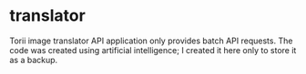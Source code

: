 # translator
Torii image translator API application only provides batch API requests. The code was created using artificial intelligence; I created it here only to store it as a backup.
